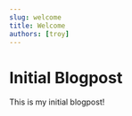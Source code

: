 ```yaml
---
slug: welcome
title: Welcome
authors: [troy]
---
```


<!-- truncate -->
# Initial Blogpost
This is my initial blogpost!